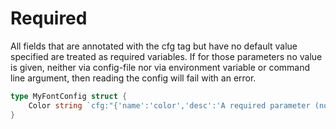 # Required

All fields that are annotated with the cfg tag but have no default value specified are treated as required variables.
If for those parameters no value is given, neither via config-file nor via environment variable or command line argument, then reading the config will fail with an error.

```go
type MyFontConfig struct {
    Color string `cfg:"{'name':'color','desc':'A required parameter (no default is defined)'}"`
}
```
